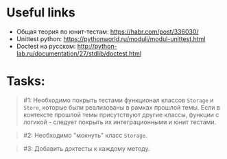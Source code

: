 # Useful links

* Общая теория по юнит-тестам: https://habr.com/post/336030/
* Unittest python: https://pythonworld.ru/moduli/modul-unittest.html
* Doctest на русском: http://python-lab.ru/documentation/27/stdlib/doctest.html

# Tasks:

> #1: Необходимо покрыть тестами функционал классов `Storage` и `Store`, которые
> были реализованы в рамках прошлой темы. Если в контексте прошлой темы 
> присутствуют другие классы, функции с логикой - следует покрыть их интеграционными
> и юнит тестами.

> #2: Необходимо "мокнуть" класс `Storage`.

> #3: Добавить доктесты к каждому методу.
